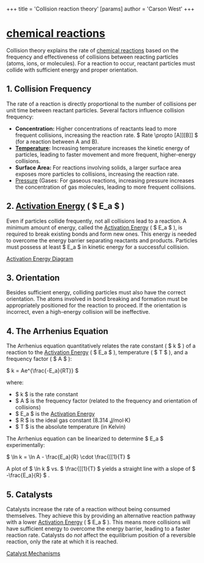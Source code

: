 +++
 title = 'Collision reaction theory'
[params]
	author = 'Carson West'
+++
# [chemical reactions](./../chemical-reactions/)

Collision theory explains the rate of [chemical reactions](./../chemical-reactions/) based on the frequency and effectiveness of collisions between reacting particles (atoms, ions, or molecules).  For a reaction to occur, reactant particles must collide with sufficient energy and proper orientation.

## 1. Collision Frequency

The rate of a reaction is directly proportional to the number of collisions per unit time between reactant particles.  Several factors influence collision frequency:

* **Concentration:** Higher concentrations of reactants lead to more frequent collisions, increasing the reaction rate.   $ Rate \propto [A]][B]] $  (for a reaction between A and B).
* **[Temperature](./../temperature/):** Increasing temperature increases the kinetic energy of particles, leading to faster movement and more frequent, higher-energy collisions.
* **Surface Area:** For reactions involving solids, a larger surface area exposes more particles to collisions, increasing the reaction rate.
* [Pressure](./../pressure/) (Gases: For gaseous reactions, increasing pressure increases the concentration of gas molecules, leading to more frequent collisions.

## 2. [Activation Energy](./../activation-energy/) ( $ E_a $ )

Even if particles collide frequently, not all collisions lead to a reaction.  A minimum amount of energy, called the [Activation Energy](./../activation-energy/) ( $ E_a $ ), is required to break existing bonds and form new ones.  This energy is needed to overcome the energy barrier separating reactants and products.  Particles must possess at least  $ E_a $  in kinetic energy for a successful collision.

[Activation Energy Diagram](./../activation-energy-diagram/)

## 3. Orientation

Besides sufficient energy, colliding particles must also have the correct orientation.  The atoms involved in bond breaking and formation must be appropriately positioned for the reaction to proceed.  If the orientation is incorrect, even a high-energy collision will be ineffective.

## 4. The Arrhenius Equation

The Arrhenius equation quantitatively relates the rate constant ( $ k $ ) of a reaction to the [Activation Energy](./../activation-energy/) ( $ E_a $ ), temperature ( $ T $ ), and a frequency factor ( $ A $ ):

 $ k = Ae^{\frac{-E_a}{RT}} $ 

where:

*  $ k $  is the rate constant
*  $ A $  is the frequency factor (related to the frequency and orientation of collisions)
*  $ E_a $  is the [Activation Energy](./../activation-energy/)
*  $ R $  is the ideal gas constant (8.314 [J](./../j/)/mol·K)
*  $ T $  is the absolute temperature (in Kelvin)


The Arrhenius equation can be linearized to determine  $ E_a $  experimentally:

 $ \ln k = \ln A - \frac{E_a}{R} \cdot \frac{[[1}{T} $ 

A plot of  $ \ln k $  vs.  $ \frac{[[1}{T} $  yields a straight line with a slope of  $ -\frac{E_a}{R} $ .

## 5. Catalysts

Catalysts increase the rate of a reaction without being consumed themselves. They achieve this by providing an alternative reaction pathway with a lower [Activation Energy](./../activation-energy/) ( $ E_a $ ).  This means more collisions will have sufficient energy to overcome the energy barrier, leading to a faster reaction rate.  Catalysts do *not* affect the equilibrium position of a reversible reaction, only the rate at which it is reached.

[Catalyst Mechanisms](./../catalyst-mechanisms/)